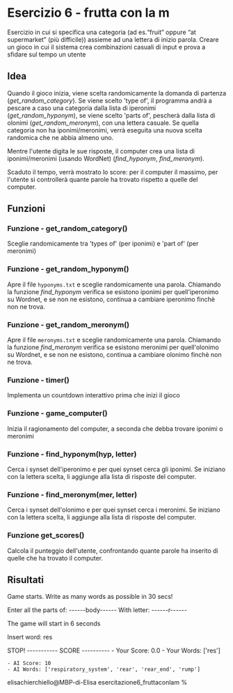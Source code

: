 # Esercizio 6 - frutta con la m
Esercizio in cui si specifica una categoria (ad es.“fruit” oppure “at supermarket” (più difficile)) assieme ad una lettera di inizio parola. Creare un gioco in cui il sistema crea combinazioni casuali di input e prova a sfidare sul tempo un utente

## Idea
Quando il gioco inizia, viene scelta randomicamente la domanda di partenza (*get_random_category*). Se viene scelto 'type of', il programma andrà a pescare a caso una categoria dalla lista di iperonimi (*get_random_hyponym*), se viene scelto 'parts of', pescherà dalla lista di olonimi (*get_random_meronym*), con una lettera casuale.
Se quella categoria non ha iponimi/meronimi, verrà eseguita una nuova scelta randomica che ne abbia almeno uno.

Mentre l'utente digita le sue risposte, il computer crea una lista di iponimi/meronimi (usando WordNet) (*find_hyponym*, *find_meronym*).

Scaduto il tempo, verrà mostrato lo score: per il computer il massimo, per l'utente si controllerà quante parole ha trovato rispetto a quelle del computer.

## Funzioni
### Funzione - get_random_category()
Sceglie randomicamente tra 'types of' (per iponimi) e 'part of' (per meronimi)

### Funzione - get_random_hyponym()
Apre il file  `hyponyms.txt` e sceglie randomicamente una parola. Chiamando la funzione *find_hyponym* verifica se esistono iponimi per quell'iperonimo su Wordnet, e se non ne esistono, continua a cambiare iperonimo finchè non ne trova.

### Funzione - get_random_meronym()
Apre il file  `meronyms.txt` e sceglie randomicamente una parola. Chiamando la funzione *find_meronym* verifica se esistono meronimi per quell'olonimo su Wordnet, e se non ne esistono, continua a cambiare olonimo finchè non ne trova.

### Funzione - timer()
Implementa un countdown interattivo prima che inizi il gioco

### Funzione - game_computer()
Inizia il ragionamento del computer, a seconda che debba trovare iponimi o meronimi

### Funzione - find_hyponym(hyp, letter)
Cerca i synset dell'iperonimo e per quei synset cerca gli iponimi. Se iniziano con la lettera scelta, li aggiunge alla lista di risposte del computer.

### Funzione - find_meronym(mer, letter)
Cerca i synset dell'olonimo e per quei synset cerca i meronimi. Se iniziano con la lettera scelta, li aggiunge alla lista di risposte del computer.

### Funzione get_scores()
Calcola il punteggio dell'utente, confrontando quante parole ha inserito di quelle che ha trovato il computer.

## Risultati
Game starts.
Write as many words as possible in 30 secs!

Enter all the parts of:
------body------
With letter:
------r------


 The game will start in 6 seconds

 Insert word: res  

STOP!
----------- SCORE ----------
    - Your Score: 0.0
    - Your Words: ['res']

    - AI Score: 10
    - AI Words: ['respiratory_system', 'rear', 'rear_end', 'rump']
elisachierchiello@MBP-di-Elisa esercitazione6_fruttaconlam % 
